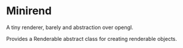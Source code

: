 # Minirend

A tiny renderer, barely and abstraction over opengl.

Provides a Renderable abstract class for creating renderable objects.
